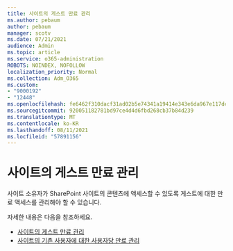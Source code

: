 ```yaml
---
title: 사이트의 게스트 만료 관리
ms.author: pebaum
author: pebaum
manager: scotv
ms.date: 07/21/2021
audience: Admin
ms.topic: article
ms.service: o365-administration
ROBOTS: NOINDEX, NOFOLLOW
localization_priority: Normal
ms.collection: Adm_O365
ms.custom:
- "9000192"
- "12448"
ms.openlocfilehash: fe6462f310dacf31ad02b5e74341a19414e343e6da967e117de6789d569b0caa
ms.sourcegitcommit: 920051182781bd97ce4d4d6fbd268cb37b84d239
ms.translationtype: MT
ms.contentlocale: ko-KR
ms.lasthandoff: 08/11/2021
ms.locfileid: "57891156"
---
```

# <a name="manage-guest-expiration-for-a-site"></a>사이트의 게스트 만료 관리

사이트 소유자가 SharePoint 사이트의 콘텐츠에 액세스할 수 있도록 게스트에 대한 만료 액세스를 관리해야 할 수 있습니다.

자세한 내용은 다음을 참조하세요.

- [사이트의 게스트 만료 관리](https://support.microsoft.com/office/manage-guest-expiration-for-a-site-25bee24f-42ad-4ee8-8402-4186eed74dea)
- [사이트의 기존 사용자에 대한 사용자당 만료 관리](https://docs.microsoft.com/sharepoint/dev/solution-guidance/manage-user-sharing-expiration)
